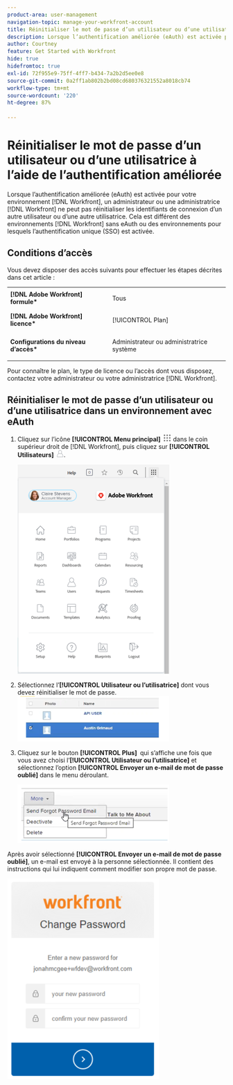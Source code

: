 ```yaml
---
product-area: user-management
navigation-topic: manage-your-workfront-account
title: Réinitialiser le mot de passe d’un utilisateur ou d’une utilisatrice à l’aide de l’authentification améliorée
description: Lorsque l’authentification améliorée (eAuth) est activée pour votre environnement  [!DNL Workfront] , un administrateur ou une administratrice  [!DNL Workfront]  ne peut pas réinitialiser les identifiants de connexion d’un autre utilisateur ou d’une autre utilisatrice. Ceci est différent des environnements  [!DNL Workfront]  sans eAuth ou des environnements pour lesquels l’authentification unique (SSO) est activée.
author: Courtney
feature: Get Started with Workfront
hide: true
hidefromtoc: true
exl-id: 72f955e9-75ff-4ff7-b434-7a2b2d5ee0e8
source-git-commit: 0a2ff1ab802b2bd08cd680376321552a8018cb74
workflow-type: tm+mt
source-wordcount: '220'
ht-degree: 87%

---
```


# Réinitialiser le mot de passe d’un utilisateur ou d’une utilisatrice à l’aide de l’authentification améliorée

<!--This article has been hidden by request-->

Lorsque l’authentification améliorée (eAuth) est activée pour votre environnement [!DNL Workfront], un administrateur ou une administratrice [!DNL Workfront] ne peut pas réinitialiser les identifiants de connexion d’un autre utilisateur ou d’une autre utilisatrice. Cela est différent des environnements [!DNL Workfront] sans eAuth ou des environnements pour lesquels l’authentification unique (SSO) est activée.

## Conditions d’accès

Vous devez disposer des accès suivants pour effectuer les étapes décrites dans cet article :

<table style="table-layout:auto"> 
 <col> 
 <col> 
 <tbody> 
  <tr> 
   <td role="rowheader"><strong>[!DNL Adobe Workfront] formule*</strong></td> 
   <td> <p> Tous</p> </td> 
  </tr> 
  <tr> 
   <td role="rowheader"><strong>[!DNL Adobe Workfront] licence*</strong></td> 
   <td> <p>[!UICONTROL Plan]</p> </td> 
  </tr> 
  <tr> 
   <td role="rowheader"><strong>Configurations du niveau d’accès*</strong></td> 
   <td> <p>Administrateur ou administratrice système </p> </td> 
  </tr> 
 </tbody> 
</table>

Pour connaître le plan, le type de licence ou l’accès dont vous disposez, contactez votre administrateur ou votre administratrice [!DNL Workfront].

## Réinitialiser le mot de passe d’un utilisateur ou d’une utilisatrice dans un environnement avec eAuth

1. Cliquez sur l’icône **[!UICONTROL Menu principal]** ![Icône du menu principal](assets/main-menu-icon.png) dans le coin supérieur droit de [!DNL Workfront], puis cliquez sur **[!UICONTROL Utilisateurs]** ![Icône Utilisateurs](assets/users-icon-in-main-menu.png).

   ![Options du menu principal](assets/main-menu-options-350x481.png)

1. Sélectionnez l’**[!UICONTROL Utilisateur ou l’utilisatrice]** dont vous devez réinitialiser le mot de passe.
   ![Sélectionner l’utilisateur](assets/100520classicnweselectuser-350x105.png)

1. Cliquez sur le bouton **[!UICONTROL Plus] &#x200B;** qui s’affiche une fois que vous avez choisi l’**[!UICONTROL Utilisateur ou l’utilisatrice]** et sélectionnez l’option **[!UICONTROL Envoyer un e-mail de mot de passe oublié]** dans le menu déroulant.

   ![Envoyer un e-mail de mot de passe oublié](assets/100520classicnwesendemail-350x134.png)

Après avoir sélectionné **[!UICONTROL Envoyer un e-mail de mot de passe oublié]**, un e-mail est envoyé à la personne sélectionnée. Il contient des instructions qui lui indiquent comment modifier son propre mot de passe.

![Réinitialiser l’e-mail](assets/pwresetemail-resized-350x461.png)
